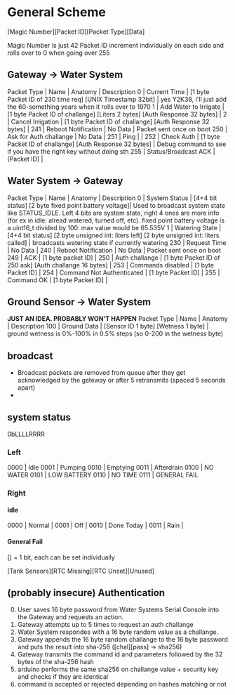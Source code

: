 
# General Scheme
[Magic Number][Packet ID][Packet Type][Data]

Magic Number is just 42
Packet ID increment individually on each side and rolls over to 0 when going over 255

## Gateway -> Water System
Packet Type | Name | Anatomy | Description
0 | Current Time | [1 byte Packet ID of 230 time req] [UNIX Timestamp 32bit] | yes Y2K38, i'll just add the 60-something years when it rolls over to 1970
1 | Add Water to Irrigate | [1 byte Packet ID of challange] [Liters 2 bytes] [Auth Response 32 bytes] |
2 | Cancel Irrigation | [1 byte Packet ID of challange] [Auth Response 32 bytes] |
241 | Reboot Notification | No Data | Packet sent once on boot
250 | Ask for Auth challange | No Data |
251 | Ping | |
252 | Check Auth | [1 byte Packet ID of challange] [Auth Response 32 bytes] | Debug command to see if you have the right key without doing sth
255 | Status/Broadcast ACK | [Packet ID] |

## Water System -> Gateway
Packet Type | Name | Anatomy | Description
0 | System Status | [4+4 bit status] [2 byte fixed point battery voltage]| Used to broadcast system state like STATUS_IDLE. Left 4 bits are system state, right 4 ones are more info (for ex in idle: alread watered, turned off, etc). fixed point battery voltage is a uint16_t divided by 100. max value would be 65.535V
1 | Watering State | [4+4 bit status] [2 byte unsigned int: liters left] [2 byte unsigned int: liters called] | broadcasts watering state if currently watering
230 | Request Time | No Data |
240 | Reboot Notification | No Data | Packet sent once on boot
249 | ACK | [1 byte packet ID] |
250 | Auth challange | [1 byte Packet ID of 250 ask] [Auth challange 16 bytes] |
253 | Commands disabled | [1 byte Packet ID] |
254 | Command Not Authenticated | [1 byte Packet ID] |
255 | Command OK | [1 byte Packet ID] |

## Ground Sensor -> Water System
**JUST AN IDEA. PROBABLY WON'T HAPPEN**
Packet Type | Name | Anatomy | Description
100 | Ground Data | [Sensor ID 1 byte] [Wetness 1 byte] | ground wetness is 0%-100% in 0.5% steps (so 0-200 in the wetness byte)

## broadcast
 * Broadcast packets are removed from queue after they get acknowledged by the gateway or after 5 retransmits (spaced 5 seconds apart)
 * 

## system status
0bLLLLRRRR
### Left
0000 | Idle
0001 | Pumping
0010 | Emptying
0011 | Afterdrain
0100 | NO WATER
0101 | LOW BATTERY
0110 | NO TIME
0111 | GENERAL FAIL
### Right
#### Idle
0000 | Normal | 
0001 | Off | 
0010 | Done Today | 
0011 | Rain | 
#### General Fail
[] = 1 bit, each can be set individually

[Tank Sensors][RTC Missing][RTC Unset][Unused]

## (probably insecure) Authentication
 0. User saves 16 byte password from Water Systems Serial Console into the Gateway and requests an action.
 1. Gateway attempts up to 5 times to request an auth challange
 2. Water System respondes with a 16 byte random value as a challange.
 3. Gateway appends the 16 byte random challange to the 16 byte password and puts the result into sha-256 ([chal][pass] -> sha256)
 4. Gateway transmits the command id and parameters followed by the 32 bytes of the sha-256 hash
 5. arduino performs the same sha256 on challange value + security key and checks if they are identical
 6. command is accepted or rejected depending on hashes matching or not
 